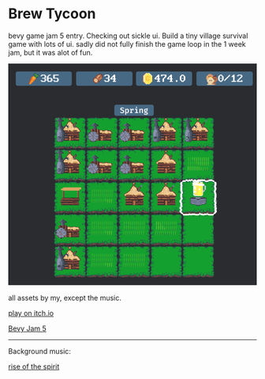 # Brew Tycoon

bevy game jam 5 entry. Checking out sickle ui. Build a tiny village survival game with lots of ui.
sadly did not fully finish the game loop in the 1 week jam, but it was alot of fun.

![](docs/screen.png)

all assets by my, except the music.

[play on itch.io](https://lommix.itch.io/brew-tycoon)

[Bevy Jam 5](https://itch.io/jam/bevy-jam-5)

---

Background music:

[rise of the spirit](https://opengameart.org/content/rise-of-spirit)

